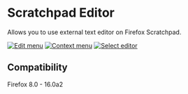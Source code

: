 # Scratchpad Editor

Allows you to use external text editor on Firefox Scratchpad.

[![Edit menu](https://lh3.googleusercontent.com/-swBhS7kwRmg/UBgtBIFmU1I/AAAAAAAACyA/to7HJt7mARw/s200/scratchedit-edit-menu.png)](https://lh3.googleusercontent.com/-swBhS7kwRmg/UBgtBIFmU1I/AAAAAAAACyA/to7HJt7mARw/s700/scratchedit-edit-menu.png "Edit menu")
[![Context menu](https://lh3.googleusercontent.com/-ETLYQJqQHQg/UBgtBO2eOEI/AAAAAAAACyA/dE8z56rqExc/s200/scratchedit-context-menu.png)](https://lh3.googleusercontent.com/-ETLYQJqQHQg/UBgtBO2eOEI/AAAAAAAACyA/dE8z56rqExc/s700/scratchedit-context-menu.png "Context menu")
[![Select editor](https://lh3.googleusercontent.com/-zFEfsoVXF-4/UBgtBQtdmLI/AAAAAAAACyA/DaeR24aP0V4/s200/scratchedit-setup.png)](https://lh3.googleusercontent.com/-zFEfsoVXF-4/UBgtBQtdmLI/AAAAAAAACyA/DaeR24aP0V4/s700/scratchedit-setup.png "Select editor")

## Compatibility

Firefox 8.0 - 16.0a2